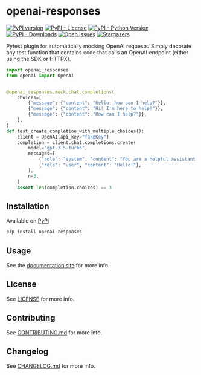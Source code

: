 # openai-responses

[![PyPI version](https://badge.fury.io/py/openai-responses.svg)](https://badge.fury.io/py/openai-responses)
[![PyPI - License](https://img.shields.io/pypi/l/openai-responses)](https://opensource.org/blog/license/mit)
[![PyPI - Python Version](https://img.shields.io/pypi/pyversions/openai-responses.svg)](https://pypi.org/project/openai-responses/)
[![PyPI - Downloads](https://img.shields.io/pypi/dm/openai-responses)](https://pypi.org/project/openai-responses/)
[![Open Issues](https://img.shields.io/github/issues/mharrisb1/openai-responses-python)](https://github.com/mharrisb1/openai-responses-python/issues)
[![Stargazers](https://img.shields.io/github/stars/mharrisb1/openai-responses-python?style)](https://pypistats.org/packages/openai-responses)


Pytest plugin for automatically mocking OpenAI requests. Simply decorate any test function that contains code that calls an OpenAI endpoint (either using the SDK or HTTPX).

```python
import openai_responses
from openai import OpenAI


@openai_responses.mock.chat.completions(
    choices=[
        {"message": {"content": "Hello, how can I help?"}},
        {"message": {"content": "Hi! I'm here to help!"}},
        {"message": {"content": "How can I help?"}},
    ],
)
def test_create_completion_with_multiple_choices():
    client = OpenAI(api_key="fakeKey")
    completion = client.chat.completions.create(
        model="gpt-3.5-turbo",
        messages=[
            {"role": "system", "content": "You are a helpful assistant."},
            {"role": "user", "content": "Hello!"},
        ],
        n=3,
    )
    assert len(completion.choices) == 3
```

## Installation

Available on [PyPi](https://pypi.org/project/openai-responses/)

```bash
pip install openai-responses
```

## Usage

See the [documentation site](https://mharrisb1.github.io/openai-responses-python) for more info.

## License

See [LICENSE](https://github.com/mharrisb1/openai-responses-python/blob/main/LICENSE) for more info.

## Contributing

See [CONTRIBUTING.md](https://github.com/mharrisb1/openai-responses-python/blob/main/CONTRIBUTING.md) for more info.

## Changelog

See [CHANGELOG.md](https://github.com/mharrisb1/openai-responses-python/blob/main/CHANGELOG.md) for more info.
